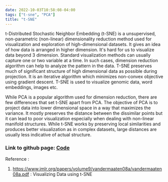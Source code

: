 ```yaml
---
date: 2022-10-03T10:58:08-04:00
tags: ["t-sne", "PCA"]
title: "t-SNE"
---
```


t-Distributed Stochastic Neighbor Embedding (t-SNE) is a unsupervised, non-parametric (non-linear) dimensionality reduction method  used for visualization and exploration of high-dimensional datasets. It gives an idea of how data is arranged in higher dimension. It's hard for us to visualize data beyond 3 dimension. Standard visualization methods can usually capture one or two variable at a time. In such cases, dimension reduction algorithm can help to analyze the pattern in the data. T-SNE preserves much of significant structure of high dimensional data as possible during projection. It is an iterative algorithm which minimizes non-convex objective using gradient descent. T-SNE is used to visualize genomic data, word embeddings, images etc. 

While PCA is a popular algorithm used for dimension reduction, there are few differences that set t-SNE apart from PCA.  The objective of PCA is to project data into lower dimensional space in a way that maximizes the variance. It mostly preserves the distance between the dissimilar points but it can lead to poor visualization especially when dealing with non-linear manifold structures. While t-SNE works by preserving local similarities and produces better visualization as in complex datasets, large distances are usually less indicative of actual structure.

### Link to github page: [Code](https://github.com/shikshya1/ML_Basics/tree/main/t-sne)

Reference :

1) https://www.jmlr.org/papers/volume9/vandermaaten08a/vandermaaten08a.pdf : Visualizing Data using t-SNE



